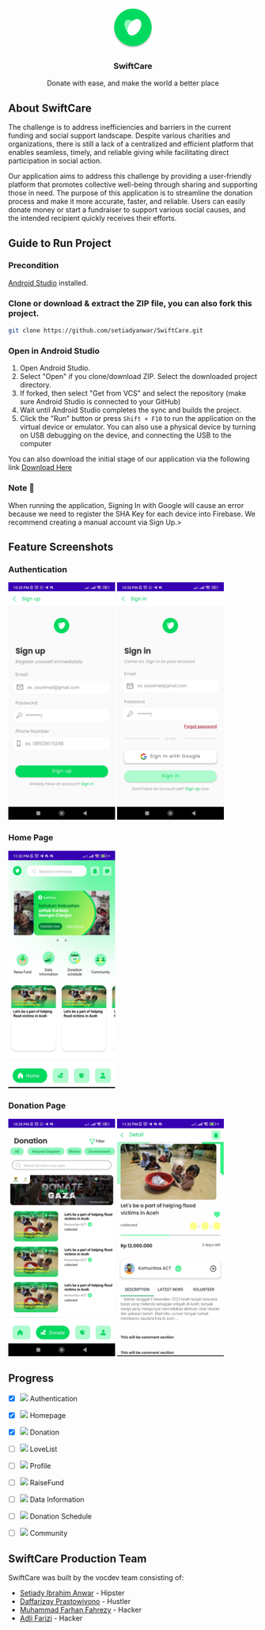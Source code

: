 <!-- SwiftCare LOGO -->
<br />
<div align="center">
  <a href="https://github.com/setiadyanwar/SwiftCare">
    <img src="images/SwiftCare.svg" alt="Logo" width="80" height="80">
  </a>

  <h3 align="center">SwiftCare</h3>

  <p align="center">
    Donate with ease, and make the world a better place
    <br />
  </p>
</div>

<!-- ABOUT SwiftCare-->
## About SwiftCare
The challenge is to address inefficiencies and barriers in the current funding and social support landscape. Despite various charities and organizations, there is still a lack of a centralized and efficient platform that enables seamless, timely, and reliable giving while facilitating direct participation in social action.

Our application aims to address this challenge by providing a user-friendly platform that promotes collective well-being through sharing and supporting those in need. The purpose of this application is to streamline the donation process and make it more accurate, faster, and reliable. Users can easily donate money or start a fundraiser to support various social causes, and the intended recipient quickly receives their efforts.

<!-- Guide -->
## Guide to Run Project
### Precondition
[Android Studio](https://developer.android.com/studio) installed.

### Clone or download & extract the ZIP file, you can also fork this project.
```bash
git clone https://github.com/setiadyanwar/SwiftCare.git
```

### Open in Android Studio
1. Open Android Studio.
2. Select "Open" if you clone/download ZIP. Select the downloaded project directory.
3. If forked, then select "Get from VCS" and select the repository (make sure Android Studio is connected to your GitHub)
4. Wait until Android Studio completes the sync and builds the project.
6. Click the "Run" button or press `Shift + F10` to run the application on the virtual device or emulator.
   You can also use a physical device by turning on USB debugging on the device, and connecting the USB to the computer

You can also download the initial stage of our application via the following link [Download Here](https://www.mediafire.com/file/qf3l794e22zgaps/app-debug.apk/file)
### Note :pushpin:
When running the application, Signing In with Google will cause an error because we need to register the SHA Key for each device into Firebase. We recommend creating a manual account via Sign Up.>


<!-- Feature Screenshots -->
## Feature Screenshots
### Authentication
<img src="images/signup.jpg" alt="SignUp" width="216" height="480"> <img src="images/Sign In.jpg" alt="SignIn" idth="216" height="480">


### Home Page
<img src="images/home.jpg" alt="home.jpg" width="216" height="480">

### Donation Page
<img src="images/Donation_Page.jpg" alt="DonationPage" width="216" height="480"> <img src="images/detaildonate.jpg" alt="DonationDetail" width="216" height="480" >


<!-- Progress -->
## Progress
- [x] ![](https://geps.dev/progress/90) Authentication
- [x] ![](https://geps.dev/progress/75) Homepage
- [x] ![](https://geps.dev/progress/90) Donation
- [ ] ![](https://geps.dev/progress/100) LoveList
- [ ] ![](https://geps.dev/progress/90) Profile 
- [ ] ![](https://geps.dev/progress/30) RaiseFund
- [ ] ![](https://geps.dev/progress/0) Data Information
- [ ] ![](https://geps.dev/progress/0) Donation Schedule
- [ ] ![](https://geps.dev/progress/0) Community


<!-- ABOUT Team-->
## SwiftCare Production Team
SwiftCare was built by the vocdev team consisting of:
* <a href="https://github.com/setiadyanwar">Setiady Ibrahim Anwar</a> - Hipster
* <a href="https://github.com/daffariz316">Daffarizqy Prastowiyono</a> - Hustler
* <a href="https://github.com/farhanfahrezyy">Muhammad Farhan Fahrezy</a> - Hacker
* <a href="https://github.com/FrzAdli">Adli Farizi</a> - Hacker
